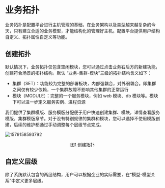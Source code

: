 # 业务拓扑

业务拓扑是配置平台进行主机管理的基础，在业务架构以及类型越来越复杂的今天，只有建立合适的业务模型，才能结构化的管理好主机。配置平台提供用户结构自定义、拓扑属性自定义等功能。

## 创建拓扑

默认情况下，业务拓扑仅包含空闲模块，您可以通过点击业务右后方的新建功能，创建符合场景的拓扑结构。默认 “业务-集群-模块”三级的拓扑结构含义如下：

- 集群（SET）：功能较为完整的部署板块，内部强耦合，对外弱耦合。即集群之间仅有较少依赖，一个集群故障不影响其他集群的正常运行
- 模块（MODULE）：完整的一个服务模块，例如 web 模块、db 模块等。模块下可以进一步定义服务实例、进程资源

我们提供了集群模版、服务模版分配便于用户快速创建集群、模块，详情查看服务模版，集群模版章节。对于没有特别规律的集群和模块，您可以选择不使用模版创建，后续的维护都通过手动调整每个层级节点完成。

![1579158593792](../media/1579158593792.png)
<center>图1.创建拓扑</center>

## 自定义层级

除了系统默认包含的两层结构，用户可以根据企业的实际需要，在“模型-模型关系”中定义更多层级。

